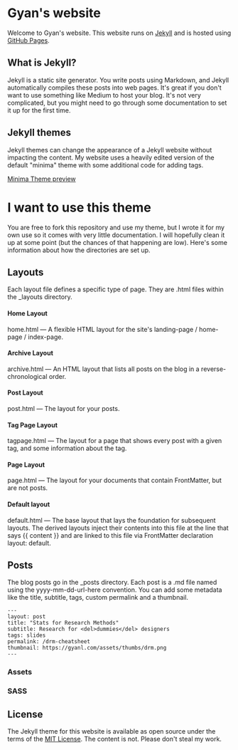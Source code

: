 # Gyan's website

Welcome to Gyan's website. This website runs on [Jekyll](https://jekyllrb.com/) and is hosted using [GitHub Pages](https://pages.github.com/). 

## What is Jekyll?

Jekyll is a static site generator. You write posts using Markdown, and Jekyll automatically compiles these posts into web pages. It's great if you don't want to use something like Medium to host your blog. It's not very complicated, but you might need to go through some documentation to set it up for the first time. 

## Jekyll themes

Jekyll themes can change the appearance of a Jekyll website without impacting the content. My website uses a heavily edited version of the default "minima" theme with some additional code for adding tags.

[Minima Theme preview](https://jekyll.github.io/minima/)

# I want to use this theme
You are free to fork this repository and use my theme, but I wrote it for my own use so it comes with very little documentation. I will hopefully clean it up at some point (but the chances of that happening are low). Here's some information about how the directories are set up. 

## Layouts
Each layout file defines a specific type of page. They are .html files within the _layouts directory.

#### Home Layout
home.html — A flexible HTML layout for the site's landing-page / home-page / index-page.

#### Archive Layout
archive.html — An HTML layout that lists all posts on the blog in a reverse-chronological order.

#### Post Layout
post.html — The layout for your posts.

#### Tag Page Layout
tagpage.html — The layout for a page that shows every post with a given tag, and some information about the tag.

#### Page Layout
page.html — The layout for your documents that contain FrontMatter, but are not posts.

#### Default layout
default.html — The base layout that lays the foundation for subsequent layouts. The derived layouts inject their contents into this file at the line that says {{ content }} and are linked to this file via FrontMatter declaration layout: default.

## Posts
The blog posts go in the _posts directory. Each post is a .md file named using the yyyy-mm-dd-url-here convention. You can add some metadata like the title, subtitle, tags, custom permalink and a thumbnail. 

```
---
layout: post
title: "Stats for Research Methods"
subtitle: Research for <del>dummies</del> designers
tags: slides
permalink: /drm-cheatsheet
thumbnail: https://gyanl.com/assets/thumbs/drm.png
---
```

### Assets

### SASS



## License

The Jekyll theme for this website is available as open source under the terms of the [MIT License](http://opensource.org/licenses/MIT). The content is not. Please don't steal my work.
